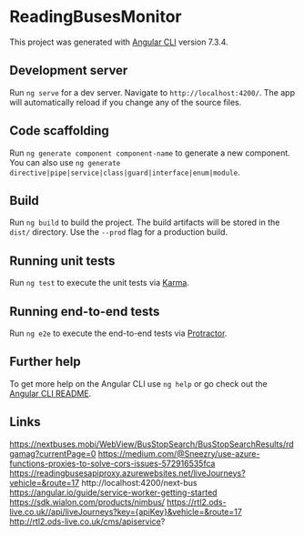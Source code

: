 # ReadingBusesMonitor

This project was generated with [Angular CLI](https://github.com/angular/angular-cli) version 7.3.4.

## Development server

Run `ng serve` for a dev server. Navigate to `http://localhost:4200/`. The app will automatically reload if you change any of the source files.

## Code scaffolding

Run `ng generate component component-name` to generate a new component. You can also use `ng generate directive|pipe|service|class|guard|interface|enum|module`.

## Build

Run `ng build` to build the project. The build artifacts will be stored in the `dist/` directory. Use the `--prod` flag for a production build.

## Running unit tests

Run `ng test` to execute the unit tests via [Karma](https://karma-runner.github.io).

## Running end-to-end tests

Run `ng e2e` to execute the end-to-end tests via [Protractor](http://www.protractortest.org/).

## Further help

To get more help on the Angular CLI use `ng help` or go check out the [Angular CLI README](https://github.com/angular/angular-cli/blob/master/README.md).


## Links

https://nextbuses.mobi/WebView/BusStopSearch/BusStopSearchResults/rdgamag?currentPage=0
https://medium.com/@Sneezry/use-azure-functions-proxies-to-solve-cors-issues-572916535fca
https://readingbusesapiproxy.azurewebsites.net/liveJourneys?vehicle=&route=17
http://localhost:4200/next-bus
https://angular.io/guide/service-worker-getting-started
https://sdk.wialon.com/products/nimbus/
https://rtl2.ods-live.co.uk//api/liveJourneys?key={apiKey}&vehicle=&route=17
http://rtl2.ods-live.co.uk/cms/apiservice?